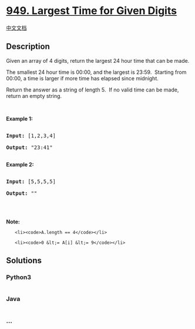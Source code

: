 # [949. Largest Time for Given Digits](https://leetcode.com/problems/largest-time-for-given-digits)

[中文文档](/solution/0900-0999/0949.Largest%20Time%20for%20Given%20Digits/README.md)

## Description
<p>Given an array of 4 digits, return the largest 24 hour time that can be made.</p>



<p>The smallest 24 hour time is 00:00, and the largest is 23:59.&nbsp; Starting from 00:00, a time is larger if more time has elapsed since midnight.</p>



<p>Return the answer as a string of length 5.&nbsp; If no valid time can be made, return an empty string.</p>



<p>&nbsp;</p>



<div>

<p><strong>Example 1:</strong></p>



<pre>

<strong>Input: </strong><span id="example-input-1-1">[1,2,3,4]</span>

<strong>Output: </strong><span id="example-output-1">&quot;23:41&quot;</span>

</pre>



<div>

<p><strong>Example 2:</strong></p>



<pre>

<strong>Input: </strong><span id="example-input-2-1">[5,5,5,5]</span>

<strong>Output: </strong><span id="example-output-2">&quot;&quot;</span>

</pre>



<p>&nbsp;</p>



<p><strong><span>Note:</span></strong></p>



<ol>

	<li><code>A.length == 4</code></li>

	<li><code>0 &lt;= A[i] &lt;= 9</code></li>

</ol>

</div>

</div>


## Solutions


<!-- tabs:start -->

### **Python3**

```python

```

### **Java**

```java

```

### **...**
```

```

<!-- tabs:end -->